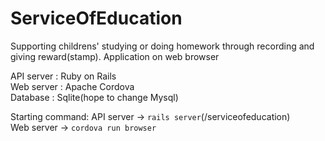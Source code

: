 # ServiceOfEducation
Supporting childrens' studying or doing homework through recording and giving reward(stamp).
Application on web browser<br>

API server : Ruby on Rails<br>
Web server : Apache Cordova<br>
Database : Sqlite(hope to change Mysql)

Starting command:
API server -> `rails server`(/serviceofeducation)<br>
Web server -> `cordova run browser`<br>
